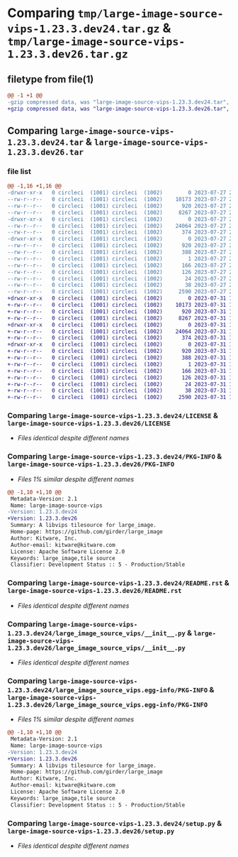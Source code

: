 # Comparing `tmp/large-image-source-vips-1.23.3.dev24.tar.gz` & `tmp/large-image-source-vips-1.23.3.dev26.tar.gz`

## filetype from file(1)

```diff
@@ -1 +1 @@
-gzip compressed data, was "large-image-source-vips-1.23.3.dev24.tar", last modified: Thu Jul 27 21:16:39 2023, max compression
+gzip compressed data, was "large-image-source-vips-1.23.3.dev26.tar", last modified: Mon Jul 31 15:03:49 2023, max compression
```

## Comparing `large-image-source-vips-1.23.3.dev24.tar` & `large-image-source-vips-1.23.3.dev26.tar`

### file list

```diff
@@ -1,16 +1,16 @@
-drwxr-xr-x   0 circleci  (1001) circleci  (1002)        0 2023-07-27 21:16:39.699193 large-image-source-vips-1.23.3.dev24/
--rw-r--r--   0 circleci  (1001) circleci  (1002)    10173 2023-07-27 21:16:39.000000 large-image-source-vips-1.23.3.dev24/LICENSE
--rw-r--r--   0 circleci  (1001) circleci  (1002)      920 2023-07-27 21:16:39.699193 large-image-source-vips-1.23.3.dev24/PKG-INFO
--rw-r--r--   0 circleci  (1001) circleci  (1002)     8267 2023-07-27 21:16:39.000000 large-image-source-vips-1.23.3.dev24/README.rst
-drwxr-xr-x   0 circleci  (1001) circleci  (1002)        0 2023-07-27 21:16:39.699193 large-image-source-vips-1.23.3.dev24/large_image_source_vips/
--rw-r--r--   0 circleci  (1001) circleci  (1002)    24064 2023-07-27 21:14:50.000000 large-image-source-vips-1.23.3.dev24/large_image_source_vips/__init__.py
--rw-r--r--   0 circleci  (1001) circleci  (1002)      374 2023-07-27 21:14:50.000000 large-image-source-vips-1.23.3.dev24/large_image_source_vips/girder_source.py
-drwxr-xr-x   0 circleci  (1001) circleci  (1002)        0 2023-07-27 21:16:39.699193 large-image-source-vips-1.23.3.dev24/large_image_source_vips.egg-info/
--rw-r--r--   0 circleci  (1001) circleci  (1002)      920 2023-07-27 21:16:39.000000 large-image-source-vips-1.23.3.dev24/large_image_source_vips.egg-info/PKG-INFO
--rw-r--r--   0 circleci  (1001) circleci  (1002)      388 2023-07-27 21:16:39.000000 large-image-source-vips-1.23.3.dev24/large_image_source_vips.egg-info/SOURCES.txt
--rw-r--r--   0 circleci  (1001) circleci  (1002)        1 2023-07-27 21:16:39.000000 large-image-source-vips-1.23.3.dev24/large_image_source_vips.egg-info/dependency_links.txt
--rw-r--r--   0 circleci  (1001) circleci  (1002)      166 2023-07-27 21:16:39.000000 large-image-source-vips-1.23.3.dev24/large_image_source_vips.egg-info/entry_points.txt
--rw-r--r--   0 circleci  (1001) circleci  (1002)      126 2023-07-27 21:16:39.000000 large-image-source-vips-1.23.3.dev24/large_image_source_vips.egg-info/requires.txt
--rw-r--r--   0 circleci  (1001) circleci  (1002)       24 2023-07-27 21:16:39.000000 large-image-source-vips-1.23.3.dev24/large_image_source_vips.egg-info/top_level.txt
--rw-r--r--   0 circleci  (1001) circleci  (1002)       38 2023-07-27 21:16:39.699193 large-image-source-vips-1.23.3.dev24/setup.cfg
--rw-r--r--   0 circleci  (1001) circleci  (1002)     2590 2023-07-27 21:14:50.000000 large-image-source-vips-1.23.3.dev24/setup.py
+drwxr-xr-x   0 circleci  (1001) circleci  (1002)        0 2023-07-31 15:03:49.204716 large-image-source-vips-1.23.3.dev26/
+-rw-r--r--   0 circleci  (1001) circleci  (1002)    10173 2023-07-31 15:03:48.000000 large-image-source-vips-1.23.3.dev26/LICENSE
+-rw-r--r--   0 circleci  (1001) circleci  (1002)      920 2023-07-31 15:03:49.204716 large-image-source-vips-1.23.3.dev26/PKG-INFO
+-rw-r--r--   0 circleci  (1001) circleci  (1002)     8267 2023-07-31 15:03:48.000000 large-image-source-vips-1.23.3.dev26/README.rst
+drwxr-xr-x   0 circleci  (1001) circleci  (1002)        0 2023-07-31 15:03:49.204716 large-image-source-vips-1.23.3.dev26/large_image_source_vips/
+-rw-r--r--   0 circleci  (1001) circleci  (1002)    24064 2023-07-31 15:02:05.000000 large-image-source-vips-1.23.3.dev26/large_image_source_vips/__init__.py
+-rw-r--r--   0 circleci  (1001) circleci  (1002)      374 2023-07-31 15:02:05.000000 large-image-source-vips-1.23.3.dev26/large_image_source_vips/girder_source.py
+drwxr-xr-x   0 circleci  (1001) circleci  (1002)        0 2023-07-31 15:03:49.204716 large-image-source-vips-1.23.3.dev26/large_image_source_vips.egg-info/
+-rw-r--r--   0 circleci  (1001) circleci  (1002)      920 2023-07-31 15:03:49.000000 large-image-source-vips-1.23.3.dev26/large_image_source_vips.egg-info/PKG-INFO
+-rw-r--r--   0 circleci  (1001) circleci  (1002)      388 2023-07-31 15:03:49.000000 large-image-source-vips-1.23.3.dev26/large_image_source_vips.egg-info/SOURCES.txt
+-rw-r--r--   0 circleci  (1001) circleci  (1002)        1 2023-07-31 15:03:49.000000 large-image-source-vips-1.23.3.dev26/large_image_source_vips.egg-info/dependency_links.txt
+-rw-r--r--   0 circleci  (1001) circleci  (1002)      166 2023-07-31 15:03:49.000000 large-image-source-vips-1.23.3.dev26/large_image_source_vips.egg-info/entry_points.txt
+-rw-r--r--   0 circleci  (1001) circleci  (1002)      126 2023-07-31 15:03:49.000000 large-image-source-vips-1.23.3.dev26/large_image_source_vips.egg-info/requires.txt
+-rw-r--r--   0 circleci  (1001) circleci  (1002)       24 2023-07-31 15:03:49.000000 large-image-source-vips-1.23.3.dev26/large_image_source_vips.egg-info/top_level.txt
+-rw-r--r--   0 circleci  (1001) circleci  (1002)       38 2023-07-31 15:03:49.204716 large-image-source-vips-1.23.3.dev26/setup.cfg
+-rw-r--r--   0 circleci  (1001) circleci  (1002)     2590 2023-07-31 15:02:05.000000 large-image-source-vips-1.23.3.dev26/setup.py
```

### Comparing `large-image-source-vips-1.23.3.dev24/LICENSE` & `large-image-source-vips-1.23.3.dev26/LICENSE`

 * *Files identical despite different names*

### Comparing `large-image-source-vips-1.23.3.dev24/PKG-INFO` & `large-image-source-vips-1.23.3.dev26/PKG-INFO`

 * *Files 1% similar despite different names*

```diff
@@ -1,10 +1,10 @@
 Metadata-Version: 2.1
 Name: large-image-source-vips
-Version: 1.23.3.dev24
+Version: 1.23.3.dev26
 Summary: A libvips tilesource for large_image.
 Home-page: https://github.com/girder/large_image
 Author: Kitware, Inc.
 Author-email: kitware@kitware.com
 License: Apache Software License 2.0
 Keywords: large_image,tile source
 Classifier: Development Status :: 5 - Production/Stable
```

### Comparing `large-image-source-vips-1.23.3.dev24/README.rst` & `large-image-source-vips-1.23.3.dev26/README.rst`

 * *Files identical despite different names*

### Comparing `large-image-source-vips-1.23.3.dev24/large_image_source_vips/__init__.py` & `large-image-source-vips-1.23.3.dev26/large_image_source_vips/__init__.py`

 * *Files identical despite different names*

### Comparing `large-image-source-vips-1.23.3.dev24/large_image_source_vips.egg-info/PKG-INFO` & `large-image-source-vips-1.23.3.dev26/large_image_source_vips.egg-info/PKG-INFO`

 * *Files 1% similar despite different names*

```diff
@@ -1,10 +1,10 @@
 Metadata-Version: 2.1
 Name: large-image-source-vips
-Version: 1.23.3.dev24
+Version: 1.23.3.dev26
 Summary: A libvips tilesource for large_image.
 Home-page: https://github.com/girder/large_image
 Author: Kitware, Inc.
 Author-email: kitware@kitware.com
 License: Apache Software License 2.0
 Keywords: large_image,tile source
 Classifier: Development Status :: 5 - Production/Stable
```

### Comparing `large-image-source-vips-1.23.3.dev24/setup.py` & `large-image-source-vips-1.23.3.dev26/setup.py`

 * *Files identical despite different names*

